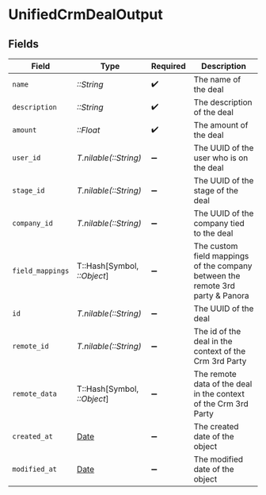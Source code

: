 # UnifiedCrmDealOutput


## Fields

| Field                                                                          | Type                                                                           | Required                                                                       | Description                                                                    |
| ------------------------------------------------------------------------------ | ------------------------------------------------------------------------------ | ------------------------------------------------------------------------------ | ------------------------------------------------------------------------------ |
| `name`                                                                         | *::String*                                                                     | :heavy_check_mark:                                                             | The name of the deal                                                           |
| `description`                                                                  | *::String*                                                                     | :heavy_check_mark:                                                             | The description of the deal                                                    |
| `amount`                                                                       | *::Float*                                                                      | :heavy_check_mark:                                                             | The amount of the deal                                                         |
| `user_id`                                                                      | *T.nilable(::String)*                                                          | :heavy_minus_sign:                                                             | The UUID of the user who is on the deal                                        |
| `stage_id`                                                                     | *T.nilable(::String)*                                                          | :heavy_minus_sign:                                                             | The UUID of the stage of the deal                                              |
| `company_id`                                                                   | *T.nilable(::String)*                                                          | :heavy_minus_sign:                                                             | The UUID of the company tied to the deal                                       |
| `field_mappings`                                                               | T::Hash[Symbol, *::Object*]                                                    | :heavy_minus_sign:                                                             | The custom field mappings of the company between the remote 3rd party & Panora |
| `id`                                                                           | *T.nilable(::String)*                                                          | :heavy_minus_sign:                                                             | The UUID of the deal                                                           |
| `remote_id`                                                                    | *T.nilable(::String)*                                                          | :heavy_minus_sign:                                                             | The id of the deal in the context of the Crm 3rd Party                         |
| `remote_data`                                                                  | T::Hash[Symbol, *::Object*]                                                    | :heavy_minus_sign:                                                             | The remote data of the deal in the context of the Crm 3rd Party                |
| `created_at`                                                                   | [Date](https://ruby-doc.org/stdlib-2.6.1/libdoc/date/rdoc/Date.html)           | :heavy_minus_sign:                                                             | The created date of the object                                                 |
| `modified_at`                                                                  | [Date](https://ruby-doc.org/stdlib-2.6.1/libdoc/date/rdoc/Date.html)           | :heavy_minus_sign:                                                             | The modified date of the object                                                |